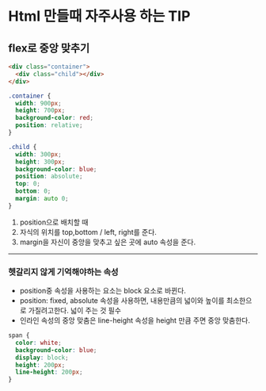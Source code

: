 # Html 만들때 자주사용 하는 TIP

## flex로 중앙 맞추기

```html
<div class="container">
  <div class="child"></div>
</div>
```

```css
.container {
  width: 900px;
  height: 700px;
  background-color: red;
  position: relative;
}

.child {
  width: 300px;
  height: 300px;
  background-color: blue;
  position: absolute;
  top: 0;
  bottom: 0;
  margin: auto 0;
}
```

1. position으로 배치할 때
1. 자식의 위치를 top,bottom / left, right를 준다.
1. margin을 자신이 중앙을 맞추고 싶은 곳에 auto 속성을 준다.

---

### 헷갈리지 않게 기억해야하는 속성

- position중 속성을 사용하는 요소는 block 요소로 바뀐다.
- position: fixed, absolute 속성을 사용하면, 내용만큼의 넓이와 높이를 최소한으로 가질려고한다. 넓이 주는 것 필수
- 인라인 속성의 중앙 맞춤은 line-height 속성을 height 만큼 주면 중앙 맞춤한다.

```css
span {
  color: white;
  background-color: blue;
  display: block;
  height: 200px;
  line-height: 200px;
}
```
